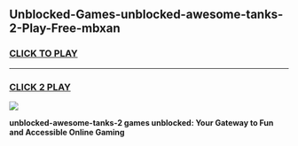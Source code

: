 
## Unblocked-Games-unblocked-awesome-tanks-2-Play-Free-mbxan
<h3>
<a href="https://premium76.site?title=unblocked-awesome-tanks-2&ref=21A">CLICK TO PLAY</a></h3>
<hr>

<h3>
<a href="https://premium76.site?title=unblocked-awesome-tanks-2&ref=21A">CLICK 2 PLAY</a>
  
</h3>

<a href="https://premium76.site?title=unblocked-awesome-tanks-2&ref=21A"><img src="https://clearcache.store/games.png"></a>


**unblocked-awesome-tanks-2 games unblocked: Your Gateway to Fun and Accessible Online Gaming**
